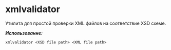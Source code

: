 # xmlvalidator
Утилита для простой проверки XML файлов на соответствие XSD схеме.  

_**Использование:**_  
```
xmlvalidator <XSD file path> <XML file path>
```  
